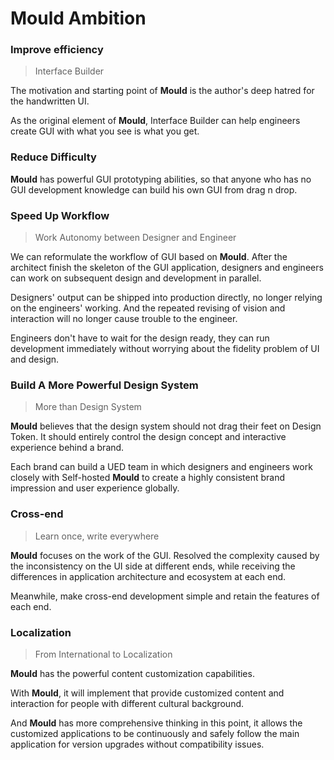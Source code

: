 # **Mould Ambition**

### **Improve efficiency**

> Interface Builder

The motivation and starting point of **Mould** is the author's deep hatred for the handwritten UI.

As the original element of **Mould**, Interface Builder can help engineers create GUI with what you see is what you get.

### **Reduce Difficulty**

**Mould** has powerful GUI prototyping abilities, so that anyone who has no GUI development knowledge can build his own GUI from drag n drop.

### **Speed Up Workflow**

> Work Autonomy between Designer and Engineer

We can reformulate the workflow of GUI based on **Mould**. 
After the architect finish the skeleton of the GUI application, designers and engineers can work on subsequent design and development in parallel.

Designers' output can be shipped into production directly, no longer relying on the engineers' working.
And the repeated revising of vision and interaction will no longer cause trouble to the engineer.

Engineers don't have to wait for the design ready, they can run development immediately without worrying about the fidelity problem of UI and design.


### **Build A More Powerful Design System**

> More than Design System

**Mould** believes that the design system should not drag their feet on Design Token. It should entirely control the design concept and interactive experience behind a brand.

Each brand can build a UED team in which designers and engineers work closely with Self-hosted **Mould** to create a highly consistent brand impression and user experience globally.

### **Cross-end**

> Learn once, write everywhere

**Mould** focuses on the work of the GUI. Resolved the complexity caused by the inconsistency on the UI side at different ends, while receiving the differences in application architecture and ecosystem at each end.

Meanwhile, make cross-end development simple and retain the features of each end.

### **Localization**

>  From International to Localization

**Mould** has the powerful content customization capabilities. 

With **Mould**, it will implement that provide customized content and interaction for people with different cultural background.

And **Mould** has more comprehensive thinking in this point, it allows the customized applications to be continuously and safely follow the main application for version upgrades without compatibility issues.